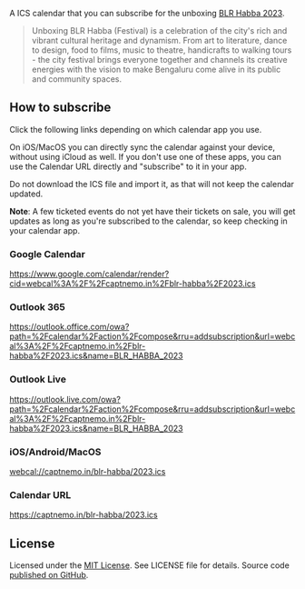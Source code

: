 A ICS calendar that you can subscribe for the unboxing [BLR Habba 2023](https://habba.unboxingblr.com/).

> Unboxing BLR Habba (Festival) is a celebration of the city's rich and vibrant
cultural heritage and dynamism. From art to literature, dance to design, food
to films, music to theatre, handicrafts to walking tours - the city festival
brings everyone together and channels its creative energies with the vision
to make Bengaluru come alive in its public and community spaces.

## How to subscribe

Click the following links depending on which calendar app you use.

On iOS/MacOS you can directly sync the calendar against your device, without using iCloud as well. If you 
don't use one of these apps, you can use the Calendar URL directly and "subscribe" to it in your app.

Do not download the ICS file and import it, as that will not keep the calendar updated.

**Note**: A few ticketed events do not yet have their tickets on sale, you will get updates as long as you're subscribed
to the calendar, so keep checking in your calendar app.

### Google Calendar
	
<https://www.google.com/calendar/render?cid=webcal%3A%2F%2Fcaptnemo.in%2Fblr-habba%2F2023.ics>

### Outlook 365

<https://outlook.office.com/owa?path=%2Fcalendar%2Faction%2Fcompose&rru=addsubscription&url=webcal%3A%2F%2Fcaptnemo.in%2Fblr-habba%2F2023.ics&name=BLR_HABBA_2023>

### Outlook Live

<https://outlook.live.com/owa?path=%2Fcalendar%2Faction%2Fcompose&rru=addsubscription&url=webcal%3A%2F%2Fcaptnemo.in%2Fblr-habba%2F2023.ics&name=BLR_HABBA_2023>

### iOS/Android/MacOS

<webcal://captnemo.in/blr-habba/2023.ics>

### Calendar URL

<https://captnemo.in/blr-habba/2023.ics>

## License

Licensed under the [MIT License](https://nemo.mit-license.org/). See LICENSE file for details. Source code [published on GitHub](https://github.com/captn3m0/blr-habba).